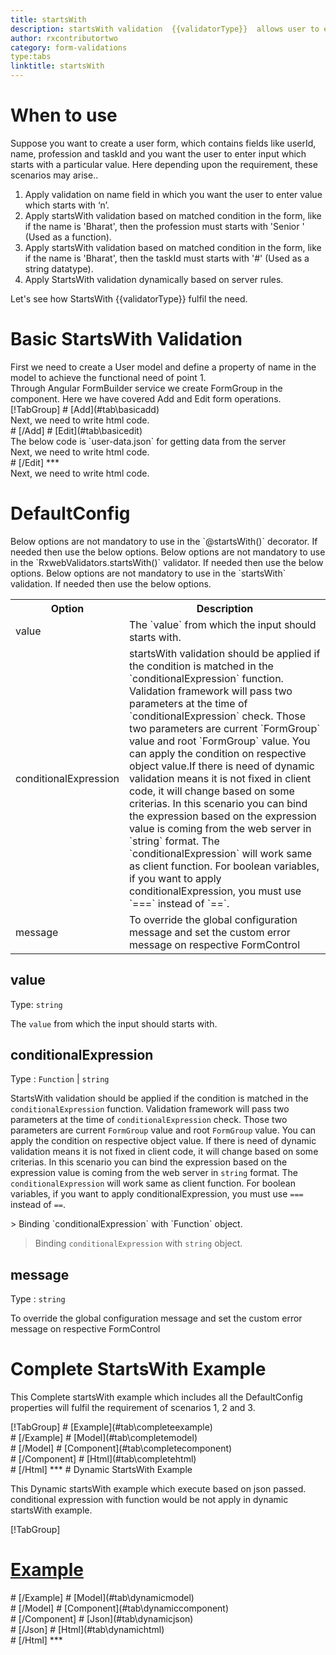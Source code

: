 ```yaml
---
title: startsWith
description: startsWith validation  {{validatorType}}  allows user to enter the input which starts with particular value.
author: rxcontributortwo
category: form-validations
type:tabs
linktitle: startsWith
---
```

# When to use
Suppose you want to create a user form, which contains fields like userId, name, profession and taskId and you want the user to enter input which starts with a particular value. Here depending upon the requirement, these scenarios may arise..
<ol class='showHideElement'>
   <li>Apply validation on name field in which you want the user to enter value which starts with ‘n’.</li>
   <li>Apply startsWith validation based on matched condition in the form, like if the name is 'Bharat', then the profession must starts with 'Senior ' (Used as a function).</li>
   <li>Apply startsWith validation based on matched condition in the form, like if the name is 'Bharat', then the taskId must starts with '#' (Used as a string datatype).</li>
   <data-scope scope="['decorator','validator']">
   <li>Apply StartsWith validation dynamically based on server rules.</li>
   </data-scope>
</ol>
Let's see how StartsWith  {{validatorType}}  fulfil the need.

# Basic StartsWith Validation
<data-scope scope="['decorator','template-driven-directives','template-driven-decorators']">
First we need to create a User model and define a property of name in the model to achieve the functional need of point 1.
<div component="app-code" key="startsWith-add-model"></div> 
</data-scope>
Through Angular FormBuilder service we create FormGroup in the component.
Here we have covered Add and Edit form operations. 

<data-scope scope="['decorator']">
<div component="app-tabs" key="basic-operations"></div>
[!TabGroup]
# [Add](#tab\basicadd)
<div component="app-code" key="startsWith-add-component"></div> 
Next, we need to write html code.
<div component="app-code" key="startsWith-add-html"></div> 
<div component="app-example-runner" ref-component="app-startsWith-add"></div>
# [/Add]
# [Edit](#tab\basicedit)
<div component="app-code" key="startsWith-edit-component"></div>
The below code is `user-data.json` for getting data from the server 
<div component="app-code" key="startsWith-edit-json"></div>  
Next, we need to write html code.
<div component="app-code" key="startsWith-edit-html"></div> 
<div component="app-example-runner" ref-component="app-startsWith-edit"></div>
# [/Edit]
***
</data-scope>

<data-scope scope="['validator','template-driven-directives','template-driven-decorators']">
<div component="app-code" key="startsWith-add-component"></div> 
Next, we need to write html code.
<div component="app-code" key="startsWith-add-html"></div> 
<div component="app-example-runner" ref-component="app-startsWith-add"></div>
</data-scope>

# DefaultConfig
<data-scope scope="['decorator']">
Below options are not mandatory to use in the `@startsWith()` decorator. If needed then use the below options.
</data-scope>

<data-scope scope="['validator']">
Below options are not mandatory to use in the `RxwebValidators.startsWith()` validator. If needed then use the below options.
</data-scope>

<data-scope scope="['template-driven-directives','template-driven-decorators']">
Below options are not mandatory to use in the `startsWith` validation. If needed then use the below options.
</data-scope>

<table class="table table-bordered table-striped showHideElement">
<tr><th>Option</th><th>Description</th></tr>
<tr><td><a (click)='scrollTo("#value")' title="value">value</a></td><td>The `value` from which the input should starts with.</td></tr>
<tr><td><a  (click)='scrollTo("#conditionalExpression")' title="conditionalExpression">conditionalExpression</a></td><td>startsWith validation should be applied if the condition is matched in the `conditionalExpression` function. Validation framework will pass two parameters at the time of `conditionalExpression` check. Those two parameters are current `FormGroup` value and root `FormGroup` value. You can apply the condition on respective object value.If there is need of dynamic validation means it is not fixed in client code, it will change based on some criterias. In this scenario you can bind the expression based on the expression value is coming from the web server in `string` format. The `conditionalExpression` will work same as client function. For boolean variables, if you want to apply conditionalExpression, you must use `===` instead of `==`.</td></tr>
<tr><td><a  (click)='scrollTo("#message")'  title="message">message</a></td><td>To override the global configuration message and set the custom error message on respective FormControl</td></tr>
</table>

## value
Type: `string`

The `value` from which the input should starts with.

<div component="app-code" key="startsWith-valueExample-model"></div> 
<div component="app-example-runner" ref-component="app-startsWith-value" title="startsWith {{validatorType}} with value" key="value"></div>

## conditionalExpression 
Type :  `Function`  |  `string` 

StartsWith validation should be applied if the condition is matched in the `conditionalExpression` function. Validation framework will pass two parameters at the time of `conditionalExpression` check. Those two parameters are current `FormGroup` value and root `FormGroup` value. You can apply the condition on respective object value.
If there is need of dynamic validation means it is not fixed in client code, it will change based on some criterias. In this scenario you can bind the expression based on the expression value is coming from the web server in `string` format. The `conditionalExpression` will work same as client function. For boolean variables, if you want to apply conditionalExpression, you must use `===` instead of `==`.

<data-scope scope="['validator','decorator']">
> Binding `conditionalExpression` with `Function` object.
<div component="app-code" key="startsWith-conditionalExpressionExampleFunction-model"></div> 
</data-scope>

> Binding `conditionalExpression` with `string` object.
<div component="app-code" key="startsWith-conditionalExpressionExampleString-model"></div> 

<div component="app-example-runner" ref-component="app-startsWith-conditionalExpression" title="startsWith {{validatorType}} with conditionalExpression" key="conditionalExpression"></div>

## message 
Type :  `string` 

To override the global configuration message and set the custom error message on respective FormControl

<div component="app-code" key="startsWith-messageExample-model"></div> 
<div component="app-example-runner" ref-component="app-startsWith-message" title="startsWith {{validatorType}} with message" key="message"></div>

# Complete StartsWith Example

This Complete startsWith example which includes all the DefaultConfig properties will fulfil the requirement of scenarios 1, 2 and 3.

<div component="app-tabs" key="complete"></div>
[!TabGroup]
# [Example](#tab\completeexample)
<div component="app-example-runner" ref-component="app-startsWith-complete"></div>
# [/Example]
<data-scope scope="['decorator','template-driven-directives','template-driven-decorators']">
# [Model](#tab\completemodel)
<div component="app-code" key="startsWith-complete-model"></div> 
# [/Model]
</data-scope>
# [Component](#tab\completecomponent)
<div component="app-code" key="startsWith-complete-component"></div> 
# [/Component]
# [Html](#tab\completehtml)
<div component="app-code" key="startsWith-complete-html"></div> 
# [/Html]
***

<data-scope scope="['decorator','validator']">
# Dynamic StartsWith Example

This Dynamic startsWith example which execute based on json passed. conditional expression with function would be not apply in dynamic startsWith example. 

<div component="app-tabs" key="dynamic"></div>

[!TabGroup]
# [Example](#tab\dynamicexample)
<div component="app-example-runner" ref-component="app-startsWith-dynamic"></div>
# [/Example]
<data-scope scope="['decorator']">
# [Model](#tab\dynamicmodel)
<div component="app-code" key="startsWith-dynamic-model"></div>
# [/Model]
</data-scope>
# [Component](#tab\dynamiccomponent)
<div component="app-code" key="startsWith-dynamic-component"></div>
# [/Component]
# [Json](#tab\dynamicjson)
<div component="app-code" key="startsWith-dynamic-json"></div>
# [/Json]
# [Html](#tab\dynamichtml)
<div component="app-code" key="startsWith-dynamic-html"></div> 
# [/Html]
***
</data-scope>
